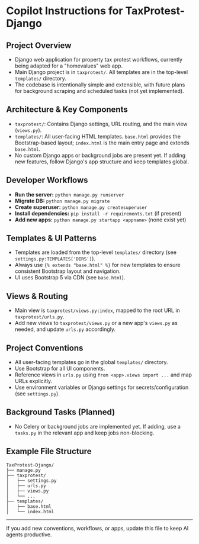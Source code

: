 
# Copilot Instructions for TaxProtest-Django

## Project Overview
- Django web application for property tax protest workflows, currently being adapted for a "homevalues" web app.
- Main Django project is in `taxprotest/`. All templates are in the top-level `templates/` directory.
- The codebase is intentionally simple and extensible, with future plans for background scraping and scheduled tasks (not yet implemented).

## Architecture & Key Components
- `taxprotest/`: Contains Django settings, URL routing, and the main view (`views.py`).
- `templates/`: All user-facing HTML templates. `base.html` provides the Bootstrap-based layout; `index.html` is the main entry page and extends `base.html`.
- No custom Django apps or background jobs are present yet. If adding new features, follow Django's app structure and keep templates global.

## Developer Workflows
- **Run the server:** `python manage.py runserver`
- **Migrate DB:** `python manage.py migrate`
- **Create superuser:** `python manage.py createsuperuser`
- **Install dependencies:** `pip install -r requirements.txt` (if present)
- **Add new apps:** `python manage.py startapp <appname>` (none exist yet)

## Templates & UI Patterns
- Templates are loaded from the top-level `templates/` directory (see `settings.py:TEMPLATES['DIRS']`).
- Always use `{% extends "base.html" %}` for new templates to ensure consistent Bootstrap layout and navigation.
- UI uses Bootstrap 5 via CDN (see `base.html`).

## Views & Routing
- Main view is `taxprotest/views.py:index`, mapped to the root URL in `taxprotest/urls.py`.
- Add new views to `taxprotest/views.py` or a new app's `views.py` as needed, and update `urls.py` accordingly.

## Project Conventions
- All user-facing templates go in the global `templates/` directory.
- Use Bootstrap for all UI components.
- Reference views in `urls.py` using `from <app>.views import ...` and map URLs explicitly.
- Use environment variables or Django settings for secrets/configuration (see `settings.py`).

## Background Tasks (Planned)
- No Celery or background jobs are implemented yet. If adding, use a `tasks.py` in the relevant app and keep jobs non-blocking.

## Example File Structure
```
TaxProtest-Django/
├── manage.py
├── taxprotest/
│   ├── settings.py
│   ├── urls.py
│   ├── views.py
│   └── ...
├── templates/
│   ├── base.html
│   └── index.html
```

---
If you add new conventions, workflows, or apps, update this file to keep AI agents productive.
